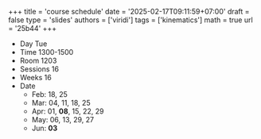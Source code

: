 +++
title = 'course schedule'
date = '2025-02-17T09:11:59+07:00'
draft = false
type = 'slides'
authors = ['viridi']
tags = ['kinematics']
math = true
url = '25b44'
+++

+ Day Tue
+ Time 1300-1500
+ Room 1203
+ Sessions 16
+ Weeks 16
+ Date
  - Feb: 18, 25
  - Mar: 04, 11, 18, 25
  - Apr: 01, **08**, 15, 22, 29
  - May: 06, 13, 29, 27
  - Jun: **03**
